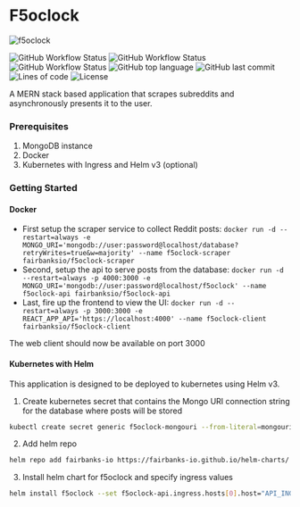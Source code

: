 # F5oclock

![f5oclock](https://raw.githubusercontent.com/fairbanks-io/f5oclock/master/f5oclock.gif)

![GitHub Workflow Status](<https://img.shields.io/github/workflow/status/fairbanks-io/f5oclock/Client%20-%20Release?label=Client%20Build>)
![GitHub Workflow Status](<https://img.shields.io/github/workflow/status/fairbanks-io/f5oclock/API%20-%20Release?label=Api%20Build>)
![GitHub Workflow Status](<https://img.shields.io/github/workflow/status/fairbanks-io/f5oclock/Scraper%20-%20Release?label=Scraper%20Build>)
![GitHub top language](https://img.shields.io/github/languages/top/fairbanks-io/f5oclock.svg)
![GitHub last commit](https://img.shields.io/github/last-commit/fairbanks-io/f5oclock.svg)
![Lines of code](https://img.shields.io/tokei/lines/github/fairbanks-io/f5oclock)
![License](https://img.shields.io/github/license/fairbanks-io/f5oclock.svg?style=flat)

A MERN stack based application that scrapes subreddits and asynchronously presents it to the user.
### Prerequisites

1. MongoDB instance
2. Docker
3. Kubernetes with Ingress and Helm v3 (optional)

### Getting Started

#### Docker

- First setup the scraper service to collect Reddit posts: `docker run -d --restart=always -e MONGO_URI='mongodb://user:password@localhost/database?retryWrites=true&w=majority' --name f5oclock-scraper fairbanksio/f5oclock-scraper`
- Second, setup the api to serve posts from the database: `docker run -d --restart=always -p 4000:3000 -e MONGO_URI='mongodb://user:password@localhost/f5oclock' --name f5oclock-api fairbanksio/f5oclock-api`
- Last, fire up the frontend to view the UI: `docker run -d --restart=always -p 3000:3000 -e REACT_APP_API='https://localhost:4000' --name f5oclock-client fairbanksio/f5oclock-client`

The web client should now be available on port 3000

#### Kubernetes with Helm

This application is designed to be deployed to kubernetes using Helm v3.

1. Create kubernetes secret that contains the Mongo URI connection string for the database where posts will be stored
```sh
kubectl create secret generic f5oclock-mongouri --from-literal=mongouri="mongodb+srv://USER:PASS@HOSTNAME/DATABASE_NAME?retryWrites=true&w=majority"
```
2. Add helm repo
```sh
helm repo add fairbanks-io https://fairbanks-io.github.io/helm-charts/
```
3. Install helm chart for f5oclock and specify ingress values
```sh
helm install f5oclock --set f5oclock-api.ingress.hosts[0].host="API_INGRESS_HOST_NAME" --set f5oclock-api.ingress.hosts[0].path="/" --set f5oclock-client.apiURL="https://API_INGRESS_HOST_NAME" --set f5oclock-client.ingress.hosts[0].host="CLIENT_INGRESS_HOST_NAME" --set f5oclock-client.ingress.hosts[0].path="/" fairbanks-io/f5oclock
```
